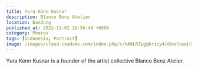```yaml
---
title: Yura Kenn Kusnar
description: Blanco Benz Atelier
location: Bandung
published_at: 2022-11-02 16:56:48 +0800
category: Photos
tags: [Indonesia, Portrait]
image: /images/cloud.cxadams.com/index.php/s/kA6LRZpgqbricy4/download/20190913-2039_Bandung_BlancoBenz_L1008187-0.jpg
---
```


Yura Kenn Kusnar is a founder of the artist collective Blanco Benz Atelier.
